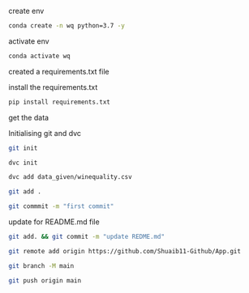 create env

```bash
conda create -n wq python=3.7 -y
```

activate env
```bash
conda activate wq 
```

created a requirements.txt file 

install the requirements.txt
```bash
pip install requirements.txt
```
get the data

Initialising git and dvc
```bash
git init
```
```bash
dvc init
```
```bash
dvc add data_given/winequality.csv
```
```bash
git add .
```

```bash
git commmit -m "first commit"
```
update for README.md file
```bash
git add. && git commit -m "update REDME.md"
```
```bash
git remote add origin https://github.com/Shuaib11-Github/App.git
```

```bash
git branch -M main
```
```bash
git push origin main 
```
